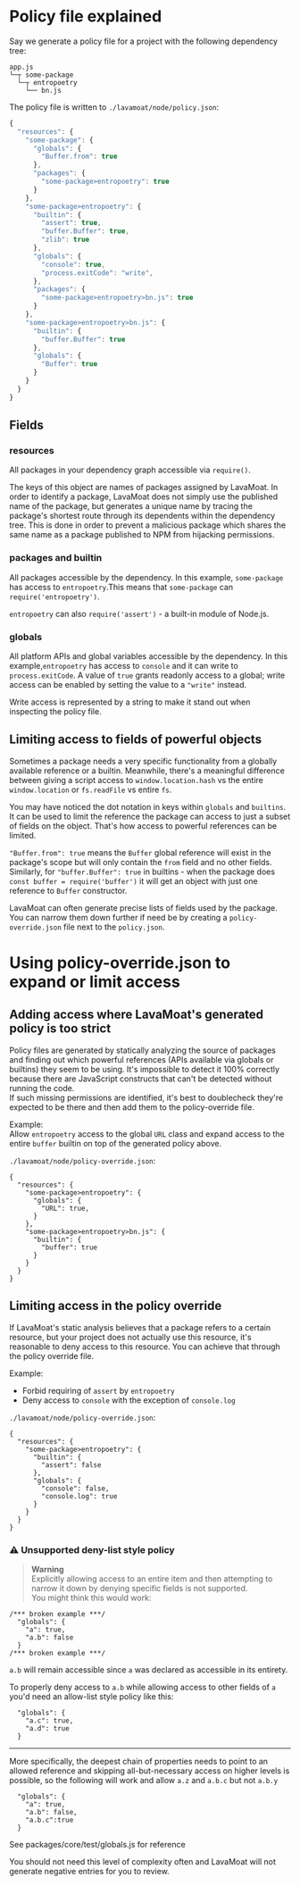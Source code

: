 # Policy file explained

Say we generate a policy file for a project with the following dependency tree:
```
app.js
└─┬ some-package
  └─┬ entropoetry
    └── bn.js
```

The policy file is written to `./lavamoat/node/policy.json`:
```js
{
  "resources": {
    "some-package": {
      "globals": {
        "Buffer.from": true
      },
      "packages": {
        "some-package>entropoetry": true
      }
    },
    "some-package>entropoetry": {
      "builtin": {
        "assert": true,
        "buffer.Buffer": true,
        "zlib": true
      },
      "globals": {
        "console": true,
        "process.exitCode": "write",
      },
      "packages": {
        "some-package>entropoetry>bn.js": true
      }
    },
    "some-package>entropoetry>bn.js": {
      "builtin": {
        "buffer.Buffer": true
      },
      "globals": {
        "Buffer": true
      }
    }
  }
}
```

## Fields
### resources 

All packages in your dependency graph accessible via `require()`. 

The keys of this object are names of packages assigned by LavaMoat. In order to identify a package, LavaMoat does not simply use the published name of the package, but generates a unique name by tracing the package's shortest route through its dependents within the dependency tree. This is done in order to prevent a malicious package which shares the same name as a package published to NPM from hijacking permissions. 


### packages and builtin

All packages accessible by the dependency. In this example, `some-package` has access to `entropoetry`.This means that `some-package` can `require('entropoetry')`.

`entropoetry` can also `require('assert')` - a built-in module of Node.js.


### globals

All platform APIs and global variables accessible by the dependency. In this example,`entropoetry` has access to `console` and it can write to `process.exitCode`. A value of `true` grants readonly access to a global; write access can be enabled by setting the value to a `"write"` instead.

Write access is represented by a string to make it stand out when inspecting the policy file.

## Limiting access to fields of powerful objects

Sometimes a package needs a very specific functionality from a globally available reference or a builtin. Meanwhile, there's a meaningful difference between giving a script access to `window.location.hash` vs the entire `window.location` or `fs.readFile` vs entire `fs`.

You may have noticed the dot notation in keys within `globals` and `builtins`. It can be used to limit the reference the package can access to just a subset of fields on the object. That's how access to powerful references can be limited.

`"Buffer.from": true` means the `Buffer` global reference will exist in the package's scope but will only contain the `from` field and no other fields.  
Similarly, for `"buffer.Buffer": true` in builtins - when the package does `const buffer = require('buffer')` it will get an object with just one reference to `Buffer` constructor.

LavaMoat can often generate precise lists of fields used by the package. You can narrow them down further if need be by creating a `policy-override.json` file next to the `policy.json`.

# Using policy-override.json to expand or limit access

## Adding access where LavaMoat's generated policy is too strict

Policy files are generated by statically analyzing the source of packages and finding out which powerful references (APIs available via globals or builtins) they seem to be using. It's impossible to detect it 100% correctly because there are JavaScript constructs that can't be detected without running the code.  
If such missing permissions are identified, it's best to doublecheck they're expected to be there and then add them to the policy-override file.

Example:  
Allow `entropoetry` access to the global `URL` class and expand access to the entire `buffer` builtin on top of the generated policy above.

`./lavamoat/node/policy-override.json`:
```
{
  "resources": {
    "some-package>entropoetry": {
      "globals": {
        "URL": true,
      }
    },
    "some-package>entropoetry>bn.js": {
      "builtin": {
        "buffer": true
      }
    }
  }
}
```

## Limiting access in the policy override

If LavaMoat's static analysis believes that a package refers to a certain resource, but your project does not actually use this resource, it's reasonable to deny access to this resource. You can achieve that through the policy override file.

Example:  
- Forbid requiring of `assert` by `entropoetry`
- Deny access to `console` with the exception of `console.log`

`./lavamoat/node/policy-override.json`:
```
{
  "resources": {
    "some-package>entropoetry": {
      "builtin": {
        "assert": false
      },
      "globals": {
        "console": false,
        "console.log": true
      }
    }
  }
}
```

### ⚠️ Unsupported deny-list style policy

> **Warning**  
> Explicitly allowing access to an entire item and then attempting to narrow it down by denying specific fields is not supported.  
> You might think this would work:

```
/*** broken example ***/
  "globals": {
    "a": true,
    "a.b": false
  }
/*** broken example ***/
```    

`a.b` will remain accessible since `a` was declared as accessible in its entirety.

To properly deny access to `a.b` while allowing access to other fields of `a` you'd need an allow-list style policy like this:
```
  "globals": {
    "a.c": true,
    "a.d": true
  }
```

----

More specifically, the deepest chain of properties needs to point to an allowed reference and skipping all-but-necessary access on higher levels is possible, so the following will work and allow `a.z` and `a.b.c` but not `a.b.y`

```
  "globals": {
    "a": true,
    "a.b": false,
    "a.b.c":true
  }
```

See packages/core/test/globals.js for reference

You should not need this level of complexity often and LavaMoat will not generate negative entries for you to review.